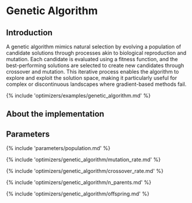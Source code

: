# Genetic Algorithm


## Introduction

A genetic algorithm mimics natural selection by evolving a population of candidate solutions through processes akin to biological reproduction and mutation. Each candidate is evaluated using a fitness function, and the best-performing solutions are selected to create new candidates through crossover and mutation. This iterative process enables the algorithm to explore and exploit the solution space, making it particularly useful for complex or discontinuous landscapes where gradient-based methods fail.

{% include 'optimizers/examples/genetic_algorithm.md' %}


## About the implementation



## Parameters

{% include 'parameters/population.md' %}

{% include 'optimizers/genetic_algorithm/mutation_rate.md' %}

{% include 'optimizers/genetic_algorithm/crossover_rate.md' %}

{% include 'optimizers/genetic_algorithm/n_parents.md' %}

{% include 'optimizers/genetic_algorithm/offspring.md' %}
